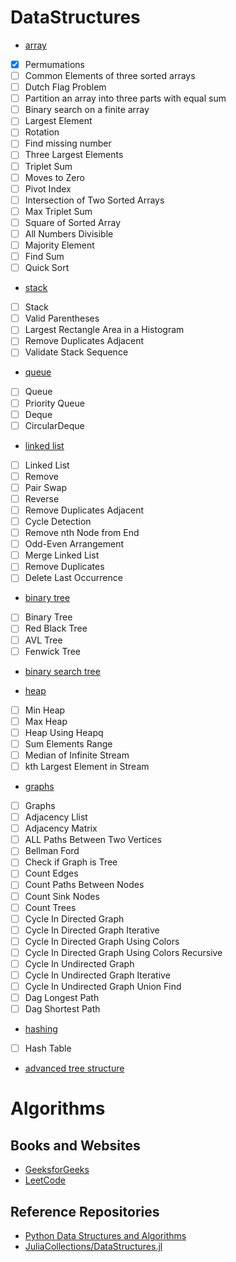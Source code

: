# DataStructures

* [array]()
- [x] Permumations
- [ ] Common Elements of three sorted arrays
- [ ] Dutch Flag Problem
- [ ] Partition an array into three parts with equal sum
- [ ] Binary search on a finite array
- [ ] Largest Element
- [ ] Rotation
- [ ] Find missing number
- [ ] Three Largest Elements
- [ ] Triplet Sum
- [ ] Moves to Zero
- [ ] Pivot Index
- [ ] Intersection of Two Sorted Arrays
- [ ] Max Triplet Sum
- [ ] Square of Sorted Array
- [ ] All Numbers Divisible
- [ ] Majority Element
- [ ] Find Sum
- [ ] Quick Sort

* [stack]()
- [ ] Stack
- [ ] Valid Parentheses
- [ ] Largest Rectangle Area in a Histogram
- [ ] Remove Duplicates Adjacent
- [ ] Validate Stack Sequence

* [queue]()
- [ ] Queue
- [ ] Priority Queue
- [ ] Deque
- [ ] CircularDeque

* [linked list]()
- [ ] Linked List
- [ ] Remove
- [ ] Pair Swap
- [ ] Reverse
- [ ] Remove Duplicates Adjacent
- [ ] Cycle Detection
- [ ] Remove nth Node from End
- [ ] Odd-Even Arrangement
- [ ] Merge Linked List
- [ ] Remove Duplicates
- [ ] Delete Last Occurrence

* [binary tree]()
- [ ] Binary Tree
- [ ] Red Black Tree
- [ ] AVL Tree
- [ ] Fenwick Tree

* [binary search tree]()

* [heap]()
- [ ] Min Heap
- [ ] Max Heap
- [ ] Heap Using Heapq
- [ ] Sum Elements Range
- [ ] Median of Infinite Stream
- [ ] kth Largest Element in Stream

* [graphs]()
- [ ] Graphs
- [ ] Adjacency Llist
- [ ] Adjacency Matrix
- [ ] ALL Paths Between Two Vertices 
- [ ] Bellman Ford
- [ ] Check if Graph is Tree
- [ ] Count Edges
- [ ] Count Paths Between Nodes
- [ ] Count Sink Nodes
- [ ] Count Trees
- [ ] Cycle In Directed Graph
- [ ] Cycle In Directed Graph Iterative
- [ ] Cycle In Directed Graph Using Colors
- [ ] Cycle In Directed Graph Using Colors Recursive
- [ ] Cycle In Undirected Graph
- [ ] Cycle In Undirected Graph Iterative
- [ ] Cycle In Undirected Graph Union Find
- [ ] Dag Longest Path
- [ ] Dag Shortest Path

* [hashing]()
- [ ] Hash Table

* [advanced tree structure]()

# Algorithms


## Books and Websites
* [GeeksforGeeks](https://www.geeksforgeeks.org/data-structures/?ref=shm)
* [LeetCode](https://leetcode.com/problemset/all/)


## Reference Repositories

* [Python Data Structures and Algorithms](https://github.com/prabhupant/python-ds)
* [JuliaCollections/DataStructures.jl](https://github.com/JuliaCollections/DataStructures.jl) 




